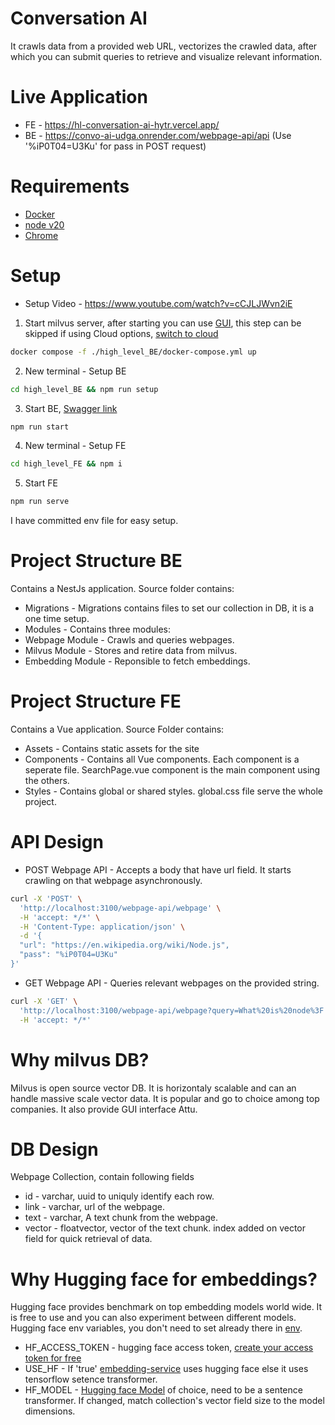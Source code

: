 # Conversation AI
It crawls data from a provided web URL, vectorizes the crawled data, after which you can submit queries to retrieve and visualize relevant information.

# Live Application
* FE - https://hl-conversation-ai-hytr.vercel.app/
* BE - https://convo-ai-udga.onrender.com/webpage-api/api (Use '%iP0T04=U3Ku' for pass in POST request)

# Requirements
* [Docker](https://www.docker.com/products/docker-desktop/)
* [node v20](https://nodejs.org/en/download)
* [Chrome](https://www.google.com/intl/en_in/chrome/)

# Setup
* Setup Video - https://www.youtube.com/watch?v=cCJLJWvn2iE
1. Start milvus server, after starting you can use [GUI](http://localhost:8000/), this step can be skipped if using Cloud options, [switch to cloud](high_level_BE/.env)
```bash
docker compose -f ./high_level_BE/docker-compose.yml up
```
2. New terminal - Setup BE
```bash
cd high_level_BE && npm run setup 
```
3. Start BE,  [Swagger link](http://localhost:3100/webpage-api/api)
```bash
npm run start 
```
4. New terminal - Setup FE
```bash
cd high_level_FE && npm i
```
5. Start FE
```bash
npm run serve
```
I have committed env file for easy setup.

# Project Structure BE
Contains a NestJs application. Source folder contains:
* Migrations - Migrations contains files to set our collection in DB, it is a one time setup.
* Modules - Contains three modules:
* Webpage Module - Crawls and queries webpages. 
* Milvus Module - Stores and retire data from milvus.
* Embedding Module - Reponsible to fetch embeddings.

# Project Structure FE
Contains a Vue application. Source Folder contains:
* Assets - Contains static assets for the site
* Components - Contains all Vue components. Each component is a seperate file. SearchPage.vue component is the main component using the others.
* Styles - Contains global or shared styles. global.css file serve the whole project.

# API Design
* POST Webpage API - Accepts a body that have url field. It starts crawling on that webpage asynchronously.
```bash
curl -X 'POST' \
  'http://localhost:3100/webpage-api/webpage' \
  -H 'accept: */*' \
  -H 'Content-Type: application/json' \
  -d '{
  "url": "https://en.wikipedia.org/wiki/Node.js",
  "pass": "%iP0T04=U3Ku"
}'
```
* GET Webpage API - Queries relevant webpages on the provided string.
```bash
curl -X 'GET' \
  'http://localhost:3100/webpage-api/webpage?query=What%20is%20node%3F' \
  -H 'accept: */*'
```

# Why milvus DB?
Milvus is open source vector DB. It is horizontaly scalable and can an handle massive scale vector data.
It is popular and go to choice among top companies. It also provide GUI interface Attu.

# DB Design
Webpage Collection, contain following fields
* id - varchar, uuid to uniquly identify each row.
* link - varchar, url of the webpage.
* text - varchar, A text chunk from the webpage.
* vector - floatvector, vector of the text chunk.
index added on vector field for quick retrieval of data.

# Why Hugging face for embeddings?
Hugging face provides benchmark on top embedding models world wide. It is free to use and you can also experiment between different models. Hugging face env variables, you don't need to set already there in [env](high_level_BE/.env).
* HF_ACCESS_TOKEN - hugging face access token, [create your access token for free](https://huggingface.co/settings/tokens)
* USE_HF - If 'true' [embedding-service](high_level_BE/src/modules/embedding/embedding.service.ts) uses hugging face else it uses tensorflow setence transformer.
* HF_MODEL - [Hugging face Model](https://huggingface.co/models?search=sentence-transformers) of choice, need to be a sentence transformer. If changed, match collection's vector field size to the model dimensions.
